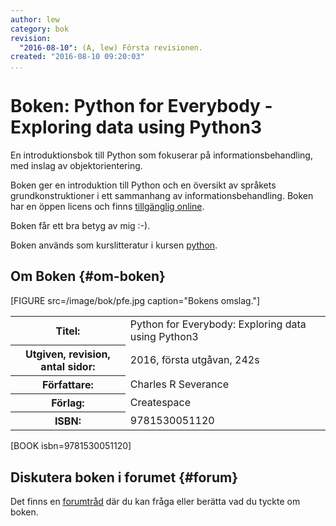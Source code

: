 ```yaml
---
author: lew
category: bok
revision:
  "2016-08-10": (A, lew) Första revisionen.
created: "2016-08-10 09:20:03"
...
```

Boken: Python for Everybody - Exploring data using Python3
==================================

En introduktionsbok till Python som fokuserar på informationsbehandling, med inslag av objektorientering. 

<!--more-->

Boken ger en introduktion till Python och en översikt av språkets grundkonstruktioner i ett sammanhang av informationsbehandling. Boken har en öppen licens och finns [tillgänglig online](http://pythonlearn.com/book.php).

Boken får ett bra betyg av mig :-).

Boken används som kurslitteratur i kursen [python](python).



Om Boken {#om-boken}
--------------------

[FIGURE src=/image/bok/pfe.jpg caption="Bokens omslag."]

<table>
<tr><th>Titel:</th><td>Python for Everybody: Exploring data using Python3<td></tr>
<tr><th>Utgiven, revision, antal sidor:</th><td>2016, första utgåvan, 242s<td></tr>
<tr><th>Författare:</th><td>Charles R Severance <td></tr>
<tr><th>Förlag:</th><td>Createspace<td></tr>
<tr><th>ISBN:</th><td>9781530051120<td></tr>
</table>

[BOOK isbn=9781530051120]



Diskutera boken i forumet {#forum}
----------------------------------

Det finns en [forumtråd](t/2491) där du kan fråga eller berätta vad du tyckte om boken.




